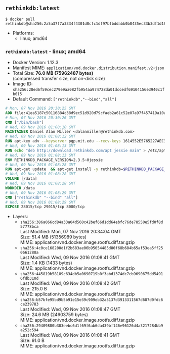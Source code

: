 ## `rethinkdb:latest`

```console
$ docker pull rethinkdb@sha256:2a5a37f7a3334f4301d8cfc1df97bfbddabb0b8435ec33b3df1d18a8b8ad0b60
```

-	Platforms:
	-	linux; amd64

### `rethinkdb:latest` - linux; amd64

-	Docker Version: 1.12.3
-	Manifest MIME: `application/vnd.docker.distribution.manifest.v2+json`
-	Total Size: **76.0 MB (75962487 bytes)**  
	(compressed transfer size, not on-disk size)
-	Image ID: `sha256:28ed6f59cec279e9aa082fb954aa974728da01dccedf69104156e3940c1fb015`
-	Default Command: `["rethinkdb","--bind","all"]`

```dockerfile
# Mon, 07 Nov 2016 20:30:25 GMT
ADD file:41ea5187c50116884c38d9ec51d920d79cfaeb2a61c52e07a97f457419a10a4f in / 
# Mon, 07 Nov 2016 20:30:26 GMT
CMD ["/bin/bash"]
# Wed, 09 Nov 2016 01:08:10 GMT
MAINTAINER Daniel Alan Miller <dalanmiller@rethinkdb.com>
# Wed, 09 Nov 2016 01:08:12 GMT
RUN apt-key adv --keyserver pgp.mit.edu --recv-keys 1614552E5765227AEC39EFCFA7E00EF33A8F2399
# Wed, 09 Nov 2016 01:08:13 GMT
RUN echo "deb http://download.rethinkdb.com/apt jessie main" > /etc/apt/sources.list.d/rethinkdb.list
# Wed, 09 Nov 2016 01:08:13 GMT
ENV RETHINKDB_PACKAGE_VERSION=2.3.5~0jessie
# Wed, 09 Nov 2016 01:08:28 GMT
RUN apt-get update 	&& apt-get install -y rethinkdb=$RETHINKDB_PACKAGE_VERSION 	&& rm -rf /var/lib/apt/lists/*
# Wed, 09 Nov 2016 01:08:28 GMT
VOLUME [/data]
# Wed, 09 Nov 2016 01:08:28 GMT
WORKDIR /data
# Wed, 09 Nov 2016 01:08:29 GMT
CMD ["rethinkdb" "--bind" "all"]
# Wed, 09 Nov 2016 01:08:29 GMT
EXPOSE 28015/tcp 29015/tcp 8080/tcp
```

-	Layers:
	-	`sha256:386a066cd84a33a04d560c42bef66d1dd64ebfc76de78550e5fd0f8d57778bca`  
		Last Modified: Mon, 07 Nov 2016 20:34:04 GMT  
		Size: 51.4 MB (51356989 bytes)  
		MIME: application/vnd.docker.image.rootfs.diff.tar.gzip
	-	`sha256:4c0ce168200d1f2b683ae06b95054485d80f68b684b65af53ea5ff250661288a`  
		Last Modified: Wed, 09 Nov 2016 01:08:41 GMT  
		Size: 1.4 KB (1433 bytes)  
		MIME: application/vnd.docker.image.rootfs.diff.tar.gzip
	-	`sha256:445819b58189c634db5a0690719b0f3abd1374dc7cb9690675dd54916fdb310d`  
		Last Modified: Wed, 09 Nov 2016 01:08:42 GMT  
		Size: 215.0 B  
		MIME: application/vnd.docker.image.rootfs.diff.tar.gzip
	-	`sha256:b57bfe95bd9b5b91e15e39c909eb32a5137d3913311567d687d0fdc6ce239783`  
		Last Modified: Wed, 09 Nov 2016 01:08:47 GMT  
		Size: 24.6 MB (24603759 bytes)  
		MIME: application/vnd.docker.image.rootfs.diff.tar.gzip
	-	`sha256:29409880b303eebc6d1f69f6ab6da439bf146e96126d4a3217284bb9a252c594`  
		Last Modified: Wed, 09 Nov 2016 01:08:41 GMT  
		Size: 91.0 B  
		MIME: application/vnd.docker.image.rootfs.diff.tar.gzip
